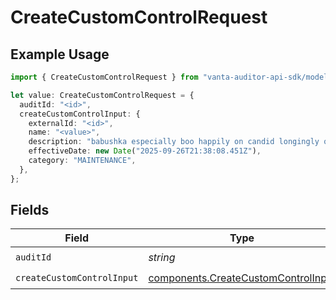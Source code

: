 # CreateCustomControlRequest

## Example Usage

```typescript
import { CreateCustomControlRequest } from "vanta-auditor-api-sdk/models/operations";

let value: CreateCustomControlRequest = {
  auditId: "<id>",
  createCustomControlInput: {
    externalId: "<id>",
    name: "<value>",
    description: "babushka especially boo happily on candid longingly quicker",
    effectiveDate: new Date("2025-09-26T21:38:08.451Z"),
    category: "MAINTENANCE",
  },
};
```

## Fields

| Field                                                                                      | Type                                                                                       | Required                                                                                   | Description                                                                                |
| ------------------------------------------------------------------------------------------ | ------------------------------------------------------------------------------------------ | ------------------------------------------------------------------------------------------ | ------------------------------------------------------------------------------------------ |
| `auditId`                                                                                  | *string*                                                                                   | :heavy_check_mark:                                                                         | N/A                                                                                        |
| `createCustomControlInput`                                                                 | [components.CreateCustomControlInput](../../models/components/createcustomcontrolinput.md) | :heavy_check_mark:                                                                         | N/A                                                                                        |